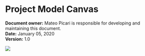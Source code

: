 # **Project Model Canvas**

**Document owner:** Mateo Picari is responsible for developing and maintaining this document.  
**Date:** January 05, 2020  
**Version:** 1.0

![](images/project_model_canvas.png)